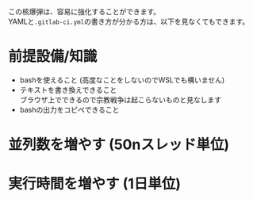 この核爆弾は、容易に強化することができます。    
YAMLと`.gitlab-ci.yml`の書き方が分かる方は、以下を見なくてもできます。

# 前提設備/知識
- bashを使えること (高度なことをしないのでWSLでも構いません)
- テキストを書き換えできること    
  ブラウザ上でできるので宗教戦争は起こらないものと見なします
- bashの出力をコピペできること

# 並列数を増やす (50nスレッド単位)


# 実行時間を増やす (1日単位)
